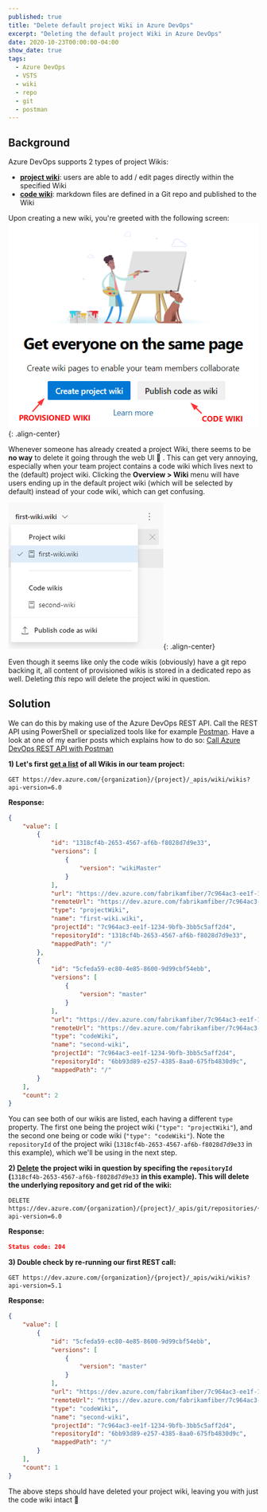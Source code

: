 ```yaml
---
published: true
title: "Delete default project Wiki in Azure DevOps"
excerpt: "Deleting the default project Wiki in Azure DevOps"
date: 2020-10-23T00:00:00-04:00
show_date: true
tags:
  - Azure DevOps
  - VSTS
  - wiki
  - repo
  - git
  - postman
---
```


## Background

Azure DevOps supports 2 types of project Wikis:

- [**project wiki**](https://docs.microsoft.com/en-us/azure/devops/project/wiki/wiki-create-repo?view=azure-devops): users are able to add / edit pages directly within the specified Wiki
- [**code wiki**](https://docs.microsoft.com/en-us/azure/devops/project/wiki/publish-repo-to-wiki?view=azure-devops&tabs=browser#publish-a-git-repository-to-a-wiki-1): markdown files are defined in a Git repo and published to the Wiki

Upon creating a new wiki, you're greeted with the following screen:
![image-center](/assets/images/wiki_1.png){: .align-center}

Whenever someone has already created a project Wiki, there seems to be **no way** to delete it going through the web UI 🙉 . This can get very annoying, especially when your team project contains a code wiki which lives next to the (default) project wiki. Clicking the **Overview > Wiki** menu will have users ending up in the default project wiki (which will be selected by default) instead of your code wiki, which can get confusing.

![image-center](/assets/images/wiki_2.png){: .align-center}

Even though it seems like only the code wikis (obviously) have a git repo backing it, all content of provisioned wikis is stored in a dedicated repo as well. Deleting *this* repo will delete the project wiki in question.

## Solution

We can do this by making use of the Azure DevOps REST API. Call the REST API using PowerShell or specialized tools like for example [Postman](https://www.postman.com/).
Have a look at one of my earlier posts which explains how to do so: [Call Azure DevOps REST API with Postman](https://sanderh.dev/call-Azure-DevOps-REST-API-Postman/)

**1) Let's first [get a list](https://docs.microsoft.com/en-us/rest/api/azure/devops/wiki/wikis/list) of all Wikis in our team project:**

```http
GET https://dev.azure.com/{organization}/{project}/_apis/wiki/wikis?api-version=6.0
```

**Response:**

```json
{
    "value": [
        {
            "id": "1318cf4b-2653-4567-af6b-f8028d7d9e33",
            "versions": [
                {
                    "version": "wikiMaster"
                }
            ],
            "url": "https://dev.azure.com/fabrikamfiber/7c964ac3-ee1f-1234-9bfb-3bb5c5aff2d4/_apis/wiki/wikis/1318cf4b-2653-4567-af6b-f8028d7d9e33",
            "remoteUrl": "https://dev.azure.com/fabrikamfiber/7c964ac3-ee1f-1234-9bfb-3bb5c5aff2d4/_wiki/wikis/1318cf4b-2653-4567-af6b-f8028d7d9e33",
            "type": "projectWiki",
            "name": "first-wiki.wiki",
            "projectId": "7c964ac3-ee1f-1234-9bfb-3bb5c5aff2d4",
            "repositoryId": "1318cf4b-2653-4567-af6b-f8028d7d9e33",
            "mappedPath": "/"
        },
        {
            "id": "5cfeda59-ec80-4e85-8600-9d99cbf54ebb",
            "versions": [
                {
                    "version": "master"
                }
            ],
            "url": "https://dev.azure.com/fabrikamfiber/7c964ac3-ee1f-1234-9bfb-3bb5c5aff2d4/_apis/wiki/wikis/5cfeda59-ec80-4e85-8600-9d99cbf54ebb",
            "remoteUrl": "https://dev.azure.com/fabrikamfiber/7c964ac3-ee1f-1234-9bfb-3bb5c5aff2d4/_wiki/wikis/5cfeda59-ec80-4e85-8600-9d99cbf54ebb",
            "type": "codeWiki",
            "name": "second-wiki",
            "projectId": "7c964ac3-ee1f-1234-9bfb-3bb5c5aff2d4",
            "repositoryId": "6bb93d89-e257-4385-8aa0-675fb4830d9c",
            "mappedPath": "/"
        }
    ],
    "count": 2
}
```

You can see both of our wikis are listed, each having a different `type` property. The first one being the project wiki (`"type": "projectWiki"`), and the second one being or code wiki (`"type": "codeWiki"`). Note the `repositoryId` of the project wiki (`1318cf4b-2653-4567-af6b-f8028d7d9e33` in this example), which we'll be using in the next step.

**2) [Delete](https://docs.microsoft.com/en-us/rest/api/azure/devops/git/repositories/delete?view=azure-devops-rest-6.0) the project wiki in question by specifing the `repositoryId` (**`1318cf4b-2653-4567-af6b-f8028d7d9e33` **in this example). This will delete the underlying repository and get rid of the wiki:**

```http
DELETE https://dev.azure.com/{organization}/{project}/_apis/git/repositories/{repositoryId}?api-version=6.0
```

**Response:**

```json
Status code: 204
```

**3) Double check by re-running our first REST call:**

```http
GET https://dev.azure.com/{organization}/{project}/_apis/wiki/wikis?api-version=5.1
```

**Response:**

```json
{
    "value": [
        {
            "id": "5cfeda59-ec80-4e85-8600-9d99cbf54ebb",
            "versions": [
                {
                    "version": "master"
                }
            ],
            "url": "https://dev.azure.com/fabrikamfiber/7c964ac3-ee1f-1234-9bfb-3bb5c5aff2d4/_apis/wiki/wikis/5cfeda59-ec80-4e85-8600-9d99cbf54ebb",
            "remoteUrl": "https://dev.azure.com/fabrikamfiber/7c964ac3-ee1f-1234-9bfb-3bb5c5aff2d4/_wiki/wikis/5cfeda59-ec80-4e85-8600-9d99cbf54ebb",
            "type": "codeWiki",
            "name": "second-wiki",
            "projectId": "7c964ac3-ee1f-1234-9bfb-3bb5c5aff2d4",
            "repositoryId": "6bb93d89-e257-4385-8aa0-675fb4830d9c",
            "mappedPath": "/"
        }
    ],
    "count": 1
}
```

The above steps should have deleted your project wiki, leaving you with just the code wiki intact 🎉
